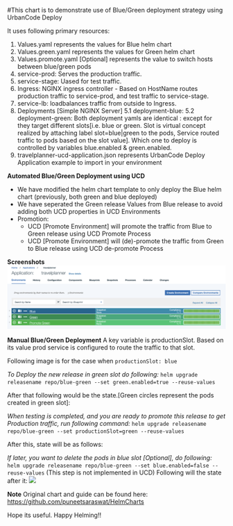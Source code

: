 #This chart is to demonstrate use of Blue/Green deployment strategy using UrbanCode Deploy

It uses following primary resources:

1. Values.yaml represents the values for Blue helm chart
2. Values.green.yaml represents the values for Green helm chart
3. Values.promote.yaml [Optional] represents the value to switch hosts between blue/green pods
4. service-prod: Serves the production traffic.
5. service-stage: Uased for test traffic.
6. Ingress: NGINX ingress controller - Based on HostName routes production traffic to service-prod, and test traffic to service-stage.
7. service-lb: loadbalances traffic from outside to Ingress.
8. Deployments [Simple NGINX Server]
   5.1 deployment-blue:
   5.2 deployment-green:
   Both deployment yamls are identical : except for they target different slots[i.e. blue or green. Slot is virtual concept realized by attaching label slot=blue|green to the pods, Service routed traffic to pods based on the slot value]. Which one to deploy is controlled by variables blue.enabled & green.enabled.
9. travelplanner-ucd-application.json represents UrbanCode Deploy Application example to import in your environment

**Automated Blue/Green Deployment using UCD**

- We have modified the helm chart template to only deploy the Blue helm chart (previously, both green and blue deployed)
- We have seperated the Green release Values from Blue release to avoid adding both UCD properties in UCD Environments
- Promotion:
  - UCD [Promote Environment] will promote the traffic from Blue to Green release using UCD Promote Process
  - UCD [Promote Environment] will (de)-promote the traffic from Green to Blue release using UCD de-promote Process

**Screenshots**
![](ucd-screenshot.png)

**Manual Blue/Green Deployment**
A key variable is productionSlot. Based on its value prod service is configured to route the traffic to that slot.

Following image is for the case when `productionSlot: blue`

_To Deploy the new release in green slot do following:_
`helm upgrade releasename repo/blue-green --set green.enabled=true --reuse-values`

After that following would be the state.[Green circles represent the pods created in green slot]:

_When testing is completed, and you are ready to promote this release to get Production traffic, run following command:_
`helm upgrade releasename repo/blue-green --set productionSlot=green --reuse-values`

After this, state will be as follows:

_If later, you want to delete the pods in blue slot [Optional], do following:_
`helm upgrade releasename repo/blue-green --set blue.enabled=false --reuse-values` (This step is not implemented in UCD)
Following will the state after it:
![](prod-green-no-blue.png)

**Note**
Original chart and guide can be found here: https://github.com/puneetsaraswat/HelmCharts

Hope its useful. Happy Helming!!
